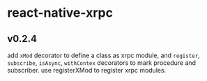 # react-native-xrpc

## v0.2.4
add `xMod` decorator to define a class as xrpc module,
and `register`, `subscribe`, `isAsync`, `withContex` decorators to mark procedure and subscriber.
use registerXMod to register xrpc modules.
